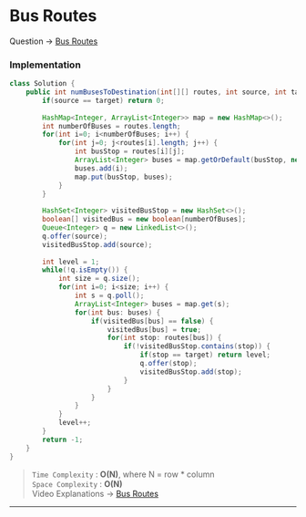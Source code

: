 # Bus Routes
Question -> [Bus Routes](https://leetcode.com/problems/bus-routes/)    

### Implementation
```java
class Solution {
    public int numBusesToDestination(int[][] routes, int source, int target) {
        if(source == target) return 0;
        
        HashMap<Integer, ArrayList<Integer>> map = new HashMap<>();
        int numberOfBuses = routes.length;
        for(int i=0; i<numberOfBuses; i++) {
            for(int j=0; j<routes[i].length; j++) {
                int busStop = routes[i][j];
                ArrayList<Integer> buses = map.getOrDefault(busStop, new ArrayList<Integer>());
                buses.add(i);
                map.put(busStop, buses);
            }
        }
        
        HashSet<Integer> visitedBusStop = new HashSet<>();
        boolean[] visitedBus = new boolean[numberOfBuses];
        Queue<Integer> q = new LinkedList<>();
        q.offer(source);
        visitedBusStop.add(source);
        
        int level = 1;
        while(!q.isEmpty()) {
            int size = q.size();
            for(int i=0; i<size; i++) {
                int s = q.poll();
                ArrayList<Integer> buses = map.get(s);
                for(int bus: buses) {
                    if(visitedBus[bus] == false) {
                        visitedBus[bus] = true;
                        for(int stop: routes[bus]) {
                            if(!visitedBusStop.contains(stop)) {
                                if(stop == target) return level;
                                q.offer(stop);
                                visitedBusStop.add(stop);
                            }
                        }
                    }
                }
            }
            level++;
        }
        return -1;
    }
}
```
> `Time Complexity` : **O(N)**, where N = row * column      
> `Space Complexity` : **O(N)**              
Video Explanations -> [Bus Routes](https://youtu.be/WhuiqhMXhxM)  
<hr>
